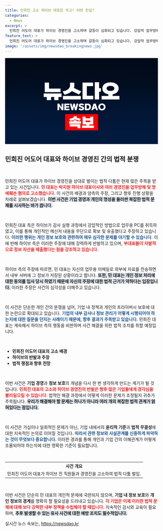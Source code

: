 ```yaml
---
title: 민희진 고소 하이브 대응은 무고! 어떤 진실?
categories:
  - News
excerpt: >
  민희진 어도어 대표가 하이브 경영진을 고소하며 갈등이 심화되고 있습니다. 강압적 업무방해, 정보 유출 혐의를 두고 팽팽히 맞서는 양측의 치열한 공방이 예고됩니다. 무슨 일이 벌어지고 있는지 클릭해 확인하세요!
feature_text: >
  민희진 어도어 대표가 하이브 경영진을 고소하며 갈등이 심화되고 있습니다. 강압적 업무방해, 정보 유출 혐의를 두고 팽팽히 맞서는 양측의 치열한 공방이 예고됩니다. 무슨 일이 벌어지고 있는지 클릭해 확인하세요!
image: '/assets/img/newsdao_breakingnews.jpg'
---
```


<p><img src="/assets/img/newsdao_breakingnews.jpg" alt="flaretime 속보" /></p>

<h2 data-ke-size="size26">민희진 어도어 대표와 하이브 경영진 간의 법적 분쟁</h2>

<p data-ke-size="size16">&nbsp;</p>

<p>민희진 어도어 대표가 하이브 경영진을 상대로 벌이는 법적 다툼은 현재 많은 주목을 받고 있는 사건입니다. <b><span style="color: #ee2323;">민 대표는 박지원 하이브 대표이사와 여러 경영진을 업무방해 및 명예훼손 혐의로 고소했습니다.</span></b> 이 사건의 배경과 양측의 주장, 그리고 향후 진행 상황을 차례로 살펴보겠습니다. <b><span style="background-color: #21538527;">이번 사건은 기업 경영과 개인의 명성을 둘러싼 복잡한 법적 문제를 시사하는 바가 큽니다.</span></b></p>

<p data-ke-size="size16">&nbsp;</p>

<p>민희진 대표 측은 하이브가 감사 실행 과정에서 강압적인 방법으로 업무용 PC를 취득하였고, 이를 통해 개인적인 메신저 내용을 무단으로 확보 및 유출했다고 주장하고 있습니다. <b><span style="color: #1a5490;">이러한 행위는 개인 정보 보호와 관련하여 매우 심각한 문제를 야기할 수 있습니다.</span></b> 이에 반해 하이브 측은 이러한 주장에 대해 강력하게 반발하고 있으며, <b><span style="color: #ee2323;">부대표들이 자발적으로 정보 자산을 제출했다는 점을 강조하고 있습니다.</span></b> </p>

<p data-ke-size="size16">&nbsp;</p>

<p>하이브 측의 주장에 따르면, 민 대표는 자신의 업무용 이메일로 외부에 자료를 전송하면서 내부 서버에 그 정보가 저장된 상황이라고 합니다. <b><span style="background-color: #21538527;">또한, 민 대표는 개인 정보 처리에 대한 동의를 입사 당시 하였기 때문에 자신의 주장에 대한 법적 근거가 약하다는 입장입니다.</span></b> 이러한 주장은 사건의 심각성을 더해주고 있습니다.</p>

<p data-ke-size="size16">&nbsp;</p>

<p>이 사건은 단순한 개인 간의 분쟁을 넘어, 기업 내 정책과 개인의 프라이버시 보호에 대한 논란으로 확대되고 있습니다. <b><span style="color: #1a5490;">기업의 내부 감사나 정보 관리가 어떻게 시행되어야 하는지에 대한 질문을 던지는 사례이기 때문에, 향후 결과가 주목받고 있습니다.</span></b> 민희진 대표는 계속해서 하이브 측의 행동을 비판하며 사건 해결을 위한 법적 조치를 취할 예정입니다.</p>

<p data-ke-size="size16">&nbsp;</p>

<div>
  <ul>
    <li><b>민희진 어도어 대표의 고소 배경</b></li>
    <li><b>하이브의 반발과 주장</b></li>
    <li><b>법적 쟁점과 향후 전망</b></li>
  </ul>
</div>

<p data-ke-size="size16">&nbsp;</p>

<p>이번 사건은 <b>기업 경영</b>과 <b>정보 보호</b>의 개념을 다시 한 번 생각하게 만드는 계기가 될 것입니다. <b><span style="color: #ee2323;">민희진 대표의 고소와 하이브 경영진의 반발은 향후 많은 기업들에게 경각심을 불러일으킬 수 있습니다.</span></b> 법적인 해결 과정에서 어떻게 이러한 문제가 조정될지 귀추가 주목됩니다. <b><span style="background-color: #21538527;">우리가 해결해야 할 문제는 하나가 아니라 여러 개의 복잡한 법적 관계가 얽혀있다는 점입니다.</span></b> </p>

<p data-ke-size="size16">&nbsp;</p>

<p>이 사건은 가십이나 일회적인 문제가 아닌, 기업 내에서의 <b>윤리적 기준</b>과 <b>법적 무결성</b>에 대한 지속적인 논의로 이어질 것입니다. <b><span style="color: #1a5490;">따라서 관련 정보와 사실관계를 신중하게 파악하는 것이 무엇보다 중요합니다.</span></b> 이러한 경과를 통해 개인과 기업 간의 이해관계가 어떻게 조율되어야 하는지에 대한 명확한 기준이 필요합니다. </p>

<p data-ke-size="size16">&nbsp;</p>

<table>
  <tr>
    <td style="text-align: center; height: 17px;"><b>사건 개요</b></td>
  </tr>
  <tr>
    <td>민희진 어도어 대표가 하이브 전 직원들과 경영진을 고소하여 법적 다툼 벌임.</td>
  </tr>
</table>

<p data-ke-size="size16">&nbsp;</p>

<p>이번 사건은 단순히 민 대표의 개인적 문제에 국한되지 않으며, <b>기업 내 정보 보호</b>와 <b>개인 정보의 경계</b>를 명확히 할 필요성을 드러내고 있습니다. <b><span style="color: #ee2323;">각 기업은 이제 이러한 법적 문제에 대해 보다 강력한 내부 정책을 수립해야 할 때입니다.</span></b> 지속적인 감시와 교육이 필요하며, <b><span style="background-color: #21538527;">추후 발생할 수 있는 유사 사건에 대한 예방 조치도 필수적입니다.</span></b></p>
실시간 뉴스 속보는, <a href="https://newsdao.kr" rel="dofollow">https://newsdao.kr</a>


